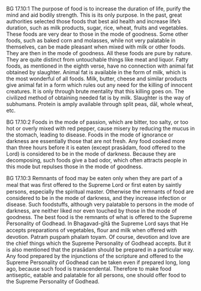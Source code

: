 BG 17.10:1	The purpose of food is to increase the duration of life, purify the mind and aid bodily strength. This is its only purpose. In the past, great authorities selected those foods that best aid health and increase life’s duration, such as milk products, sugar, rice, wheat, fruits and vegetables. These foods are very dear to those in the mode of goodness. Some other foods, such as baked corn and molasses, while not very palatable in themselves, can be made pleasant when mixed with milk or other foods. They are then in the mode of goodness. All these foods are pure by nature. They are quite distinct from untouchable things like meat and liquor. Fatty foods, as mentioned in the eighth verse, have no connection with animal fat obtained by slaughter. Animal fat is available in the form of milk, which is the most wonderful of all foods. Milk, butter, cheese and similar products give animal fat in a form which rules out any need for the killing of innocent creatures. It is only through brute mentality that this killing goes on. The civilized method of obtaining needed fat is by milk. Slaughter is the way of subhumans. Protein is amply available through split peas, dāl, whole wheat, etc.

BG 17.10:2	Foods in the mode of passion, which are bitter, too salty, or too hot or overly mixed with red pepper, cause misery by reducing the mucus in the stomach, leading to disease. Foods in the mode of ignorance or darkness are essentially those that are not fresh. Any food cooked more than three hours before it is eaten (except prasādam, food offered to the Lord) is considered to be in the mode of darkness. Because they are decomposing, such foods give a bad odor, which often attracts people in this mode but repulses those in the mode of goodness.

BG 17.10:3	Remnants of food may be eaten only when they are part of a meal that was ﬁrst offered to the Supreme Lord or ﬁrst eaten by saintly persons, especially the spiritual master. Otherwise the remnants of food are considered to be in the mode of darkness, and they increase infection or disease. Such foodstuffs, although very palatable to persons in the mode of darkness, are neither liked nor even touched by those in the mode of goodness. The best food is the remnants of what is offered to the Supreme Personality of Godhead. In Bhagavad-gītā the Supreme Lord says that He accepts preparations of vegetables, ﬂour and milk when offered with devotion. Patraṁ puṣpaṁ phalaṁ toyam. Of course, devotion and love are the chief things which the Supreme Personality of Godhead accepts. But it is also mentioned that the prasādam should be prepared in a particular way. Any food prepared by the injunctions of the scripture and offered to the Supreme Personality of Godhead can be taken even if prepared long, long ago, because such food is transcendental. Therefore to make food antiseptic, eatable and palatable for all persons, one should offer food to the Supreme Personality of Godhead.